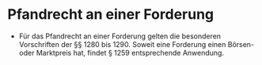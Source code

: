 # Pfandrecht an einer Forderung

- Für das Pfandrecht an einer Forderung gelten die besonderen Vorschriften der §§ 1280 bis 1290. Soweit eine Forderung einen Börsen- oder Marktpreis hat, findet § 1259 entsprechende Anwendung.

